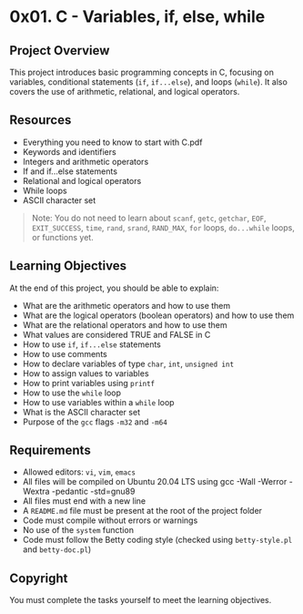 # 0x01. C - Variables, if, else, while

## Project Overview

This project introduces basic programming concepts in C, focusing on variables, conditional statements (`if`, `if...else`), and loops (`while`). It also covers the use of arithmetic, relational, and logical operators.

## Resources

- Everything you need to know to start with C.pdf
- Keywords and identifiers
- Integers and arithmetic operators
- If and if...else statements
- Relational and logical operators
- While loops
- ASCII character set

> Note: You do not need to learn about `scanf`, `getc`, `getchar`, `EOF`, `EXIT_SUCCESS`, `time`, `rand`, `srand`, `RAND_MAX`, `for` loops, `do...while` loops, or functions yet.

## Learning Objectives

At the end of this project, you should be able to explain:

- What are the arithmetic operators and how to use them
- What are the logical operators (boolean operators) and how to use them
- What are the relational operators and how to use them
- What values are considered TRUE and FALSE in C
- How to use `if`, `if...else` statements
- How to use comments
- How to declare variables of type `char`, `int`, `unsigned int`
- How to assign values to variables
- How to print variables using `printf`
- How to use the `while` loop
- How to use variables within a `while` loop
- What is the ASCII character set
- Purpose of the `gcc` flags `-m32` and `-m64`

## Requirements

- Allowed editors: `vi`, `vim`, `emacs`
- All files will be compiled on Ubuntu 20.04 LTS using
gcc -Wall -Werror -Wextra -pedantic -std=gnu89
- All files must end with a new line
- A `README.md` file must be present at the root of the project folder
- Code must compile without errors or warnings
- No use of the `system` function
- Code must follow the Betty coding style (checked using `betty-style.pl` and `betty-doc.pl`)

## Copyright

You must complete the tasks yourself to meet the learning objectives.  
